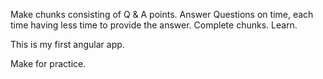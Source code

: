 Make chunks consisting of Q & A points.
Answer Questions on time, each time having less time to provide the answer.
Complete chunks.
Learn.

This is my first angular app.

Make for practice.
